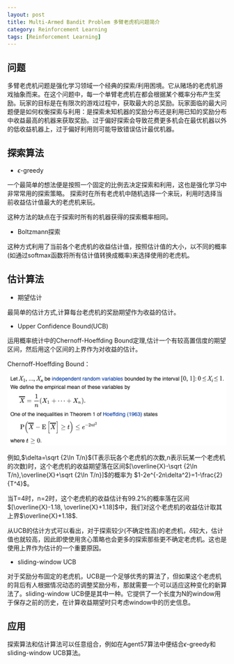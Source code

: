 ```yaml
---
layout: post
title: Multi-Armed Bandit Problem 多臂老虎机问题简介
category: Reinforcement Learning
tags: [Reinforcement Learning]
---
```

## 问题

多臂老虎机问题是强化学习领域一个经典的探索/利用困境。它从赌场的老虎机游戏抽象而来。在这个问题中，每一个单臂老虎机在都会根据某个概率分布产生奖励。玩家的目标是在有限次的游戏过程中，获取最大的总奖励。玩家面临的最大问题便是如何权衡探索与利用：是探索未知机器的奖励分布还是利用已知的奖励分布中收益最高的机器来获取奖励。过于偏好探索会导致花费更多机会在最优机器以外的低收益机器上，过于偏好利用则可能导致错误估计最优机器。

## 探索算法

* $\epsilon$-greedy

一个最简单的想法便是按照一个固定的比例去决定探索和利用，这也是强化学习中非常常用的探索策略。
探索时在所有老虎机中随机选择一个来玩，利用时选择当前收益估计值最大的老虎机来玩。

这种方法的缺点在于探索时所有的机器获得的探索概率相同。

* Boltzmann探索

这种方式利用了当前各个老虎机的收益估计值，按照估计值的大小，以不同的概率(如通过softmax函数将所有估计值转换成概率)来选择使用的老虎机。

## 估计算法

* 期望估计

最简单的估计方式,计算每台老虎机的奖励期望作为收益的估计。

* Upper Confidence Bound(UCB)

运用概率统计中的Chernoff-Hoeffding Bound定理,估计一个有较高置信度的期望区间，然后用这个区间的上界作为对收益的估计。

Chernoff-Hoeffding Bound：

![截屏2020-09-17 下午6.01.39](https://raw.githubusercontent.com/lanpartis/DocsPics/master/images_for_docs/%E6%88%AA%E5%B1%8F2020-09-17%20%E4%B8%8B%E5%8D%886.01.39.png)

例如,$\delta=\sqrt {2\ln T/n}$(T表示玩各个老虎机的次数,n表示玩某一个老虎机的次数)时，这个老虎机的收益期望落在区间$[\overline{X}-\sqrt {2\ln T/n},\overline{X}+\sqrt {2\ln T/n}]$的概率为
$1-2e^{-2n\delta^2}=1-\frac{2}{T^4}$。

当T=4时，n=2时，这个老虎机的收益估计有99.2%的概率落在区间$[\overline{X}-1.18, \overline{X}+1.18]$中，我们对这个老虎机的收益估计取其上界$\overline{X}+1.18$.

从UCB的估计方式可以看出，对于探索较少(不确定性高)的老虎机，$\delta$较大，估计值也就较高，因此即使使用贪心策略也会更多的探索那些更不确定老虎机。这也是使用上界作为估计的一个重要原因。

* sliding-window UCB

对于奖励分布固定的老虎机，UCB是一个足够优秀的算法了，但如果这个老虎机的背后有人根据情况动态的调整奖励分布，那就需要一个可以适应这种变化的新算法了。sliding-window UCB便是其中一种。它提供了一个长度为N的window用于保存之前的历史，在计算收益期望时只考虑window中的历史信息。

## 应用

探索算法和估计算法可以任意组合，例如在Agent57算法中便结合$\epsilon$-greedy和sliding-window UCB算法。
